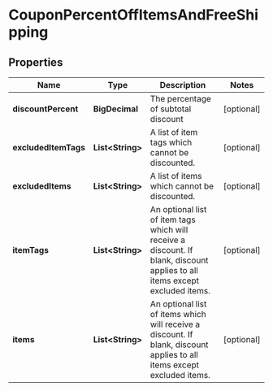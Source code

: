 

# CouponPercentOffItemsAndFreeShipping


## Properties

| Name | Type | Description | Notes |
|------------ | ------------- | ------------- | -------------|
|**discountPercent** | **BigDecimal** | The percentage of subtotal discount |  [optional] |
|**excludedItemTags** | **List&lt;String&gt;** | A list of item tags which cannot be discounted. |  [optional] |
|**excludedItems** | **List&lt;String&gt;** | A list of items which cannot be discounted. |  [optional] |
|**itemTags** | **List&lt;String&gt;** | An optional list of item tags which will receive a discount.  If blank, discount applies to all items except excluded items. |  [optional] |
|**items** | **List&lt;String&gt;** | An optional list of items which will receive a discount.  If blank, discount applies to all items except excluded items. |  [optional] |



